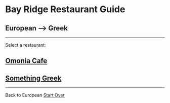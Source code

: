 # Bay Ridge Restaurant Guide
## European --> Greek
---
Select a restaurant:
## [Omonia Cafe](http://omoniacafe.com/)
## [Something Greek](https://www.somethingreekonline.com/)
---
Back to European
[Start Over](../home.md)